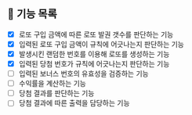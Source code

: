## 🚀 기능 목록
- [x] 로또 구입 금액에 따른 로또 발권 갯수를 판단하는 기능
- [x] 입력된 로또 구입 금액이 규칙에 어긋나는지 판단하는 기능
- [x] 발생시킨 랜덤한 번호를 이용해 로또를 생성하는 기능
- [x] 입력된 당첨 번호가 규칙에 어긋나는지 판단하는 기능
- [ ] 입력된 보너스 번호의 유효성을 검증하는 기능
- [ ] 수익률을 계산하는 기능
- [ ] 당첨 결과를 판단하는 기능
- [ ] 당첨 결과에 따른 출력을 담당하는 기능

